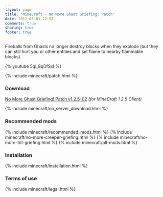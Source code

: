 ```yaml
---
layout: page
title: "MineCraft - No More Ghast Griefing! Patch"
date: 2012-05-01 22:52
comments: true
sharing: true
footer: true
---
```

Fireballs from Ghasts no longer destroy blocks when they explode (but they can still hurt you or other entities and set flame to nearby flammable blocks).

{% youtube 5qi_8qDfSxI %}

{% include minecraft/patch.html %}

### Download
[No More Ghast Griefing! Patch v1.2.5-02](https://github.com/downloads/IQAndreas/Minecraft-Mods-and-Patches/no-more-ghast-griefing-v1.2.5-02.zip) _(for MineCraft 1.2.5 Client)_

{% include minecraft/no_server_download.html %}

### Recommended mods
{% include minecraft/recommended_mods.html %}
{% include minecraft/no-more-creeper-griefing.html %}
{% include minecraft/no-more-tnt-griefing.html %}
{% include minecraft/all-mods.html %}

### Installation
{% include minecraft/installation.html %}

### Terms of use
{% include minecraft/legal.html %}
